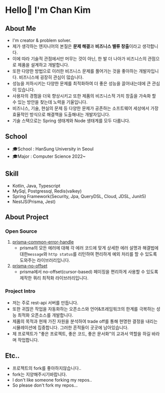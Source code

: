 # Hello👋 I'm Chan Kim

## About Me
* I'm creator & problem solver.
* 제가 생각하는 엔지니어의 본질은 **문제 해결**과 **비즈니스 밸류 창출**이라고 생각합니다.
* 이에 따라 기술적 관점에서만 머무는 것이 아닌, 한 발 더 나아가 비즈니스의 관점으로 제품을 설계하고 개발합니다.
* 또한 다양한 방법으로 이러한 비즈니스 문제를 풀어가는 것을 좋아하는 개발자입니다. 비즈니스에 굉장히 관심이 많습니다.
* 성능을 저하시키는 다양한 문제를 최적화하여 더 좋은 성능을 끌어내는데에 큰 관심이 있습니다.
* 사용자의 경험을 더욱 향상시키고 또한 제품의 비즈니스적 가치 창출을 가속화 할 수 있는 방안을 찾는데 노력을 기울입니다.
* 비즈니스, 기술, 현실의 문제 등 다양한 문제가 공존하는 소프트웨어 세상에서 가장 효율적인 방식으로 해결책을 도출해내는 개발자입니다.
* 기술 스택으로는 Spring 생태계와 Node 생태계를 모두 다룹니다.

## School
* 🎓School : HanSung University in Seoul
* 🎓Major : Computer Science 2022~
## Skill
* Kotlin, Java, Typescript
* MySql, Postgressql, Redis(valkey)
* Spring Framework(Security, Jpa, QueryDSL, Cloud, JDSL, Junit5)
* NestJS(Prisma, Jest)
## About Project
### Open Source
1. [prisma-common-error-handle](https://www.npmjs.com/package/prisma-common-error-handle)
   * prisma의 모든 에러에 대해 각 에러 코드에 맞게 상세한 에러 설명과 해결법에 대한`message`와 `http status`를 리턴하여 편리하게 예외 처리를 할 수 있도록 도와주는 라이브러리입니다.
2. [prisma-no-offset](https://www.npmjs.com/package/prisma-no-offset)
   * prisma에서 no-offset(cursor-based) 페이징을 편리하게 사용할 수 있도록 제작한 쿼리 최적화 라이브러리입니다.
### Project Intro
* 저는 주로 rest-api 서버를 만듭니다.
* 또한 귀찮은 작업을 자동화하는 오픈소스와 언어&프레임워크의 한계를 극복하는 성능 최적화 오픈소스를 개발합니다.
* 제품의 목적과 현재 가진 자원을 분석하여 trade off를 통해 현명한 결정을 내리는 시뮬레이션에 집중합니다. 그러한 흔적들이 곳곳에 남아있습니다.
* 제 프로젝트가 "좋은 프로젝트, 좋은 코드, 좋은 문서화"의 교과서 역할을 하길 바라며 작업합니다.
## Etc..
* 프로젝트의 fork를 좋아하지않습니다..
* fork는 지양해주시기바랍니다.
* I don't like someone forking my repos..
* So please don't fork my repos...
